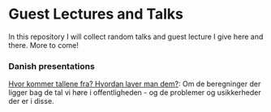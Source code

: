 # Guest Lectures and Talks
In this repository I will collect random talks and guest lecture I give here and there. More to come! 
 
### Danish presentations 
 
 [Hvor kommer tallene fra? Hvordan laver man dem?](https://raw.githack.com/christianvedels/Guest_Lectures_and_misc_talks/main/Hvor%20kommer%20tallene%20fra/Slides.html): Om de beregninger der ligger bag de tal vi høre i offentligheden - og de problemer og usikkerheder der er i disse. 
